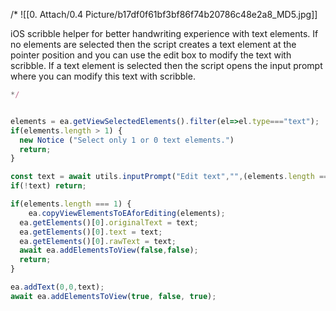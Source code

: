 /*
![[0. Attach/0.4 Picture/b17df0f61bf3bf86f74b20786c48e2a8_MD5.jpg]]

iOS scribble helper for better handwriting experience with text elements. If no elements are selected then the script creates a text element at the pointer position and you can use the edit box to modify the text with scribble. If a text element is selected then the script opens the input prompt where you can modify this text with scribble.

```javascript
*/


elements = ea.getViewSelectedElements().filter(el=>el.type==="text");
if(elements.length > 1) {
  new Notice ("Select only 1 or 0 text elements.")
  return;
}

const text = await utils.inputPrompt("Edit text","",(elements.length === 1)?elements[0].rawText:"");
if(!text) return;

if(elements.length === 1) {
	ea.copyViewElementsToEAforEditing(elements);
  ea.getElements()[0].originalText = text;
  ea.getElements()[0].text = text;
  ea.getElements()[0].rawText = text;
  await ea.addElementsToView(false,false);
  return;
}

ea.addText(0,0,text);
await ea.addElementsToView(true, false, true);

